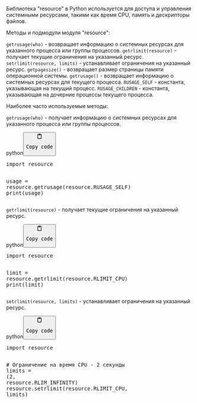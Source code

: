 <p>Библиотека "resource" в Python используется для доступа и управления системными ресурсами, такими как время CPU, память и дескрипторы файлов.</p>
<p>Методы и подмодули модуля "resource":</p>
<p><code>getrusage(who)</code> - возвращает информацию о системных ресурсах для указанного процесса или группы процессов.
<code>getrlimit(resource)</code> - получает текущие ограничения на указанный ресурс.
<code>setrlimit(resource, limits)</code> - устанавливает ограничения на указанный ресурс.
<code>getpagesize()</code> - возвращает размер страницы памяти операционной системы.
<code>getrusage()</code> - возвращает информацию о системных ресурсах для текущего процесса.
<code>RUSAGE_SELF</code> - константа, указывающая на текущий процесс.
<code>RUSAGE_CHILDREN</code> - константа, указывающая на дочерние процессы текущего процесса.</p>
<p>Наиболее часто используемые методы:</p>
<p><code>getrusage(who)</code> - получает информацию о системных ресурсах для указанного процесса или группы процессов.</p>
<div class="code-element"><div class="lang-line"><text>python</text><button class="copy-code-button" onclick="copyCode(this)"><svg style="width: 1.2em;height: 1.2em;" aria-hidden="true" xmlns="http://www.w3.org/2000/svg" fill="none" viewBox="0 0 24 24"><path stroke="currentColor" stroke-linecap="round" stroke-linejoin="round" stroke-width="2" d="M15 4h3a1 1 0 0 1 1 1v15a1 1 0 0 1-1 1H6a1 1 0 0 1-1-1V5a1 1 0 0 1 1-1h3m0 3h6m-5-4v4h4V3h-4Z"/></svg><pre>Copy code</pre></button></div><div class="code"><div class="highlight"><pre><span></span><span class="kn">import</span> <span class="nn">resource</span>

<span class="n">usage</span> <span class="o">=</span> <span class="n">resource</span><span class="o">.</span><span class="n">getrusage</span><span class="p">(</span><span class="n">resource</span><span class="o">.</span><span class="n">RUSAGE_SELF</span><span class="p">)</span>
<span class="nb">print</span><span class="p">(</span><span class="n">usage</span><span class="p">)</span>
</pre></div></div></div>

<p><code>getrlimit(resource)</code> - получает текущие ограничения на указанный ресурс.</p>
<div class="code-element"><div class="lang-line"><text>python</text><button class="copy-code-button" onclick="copyCode(this)"><svg style="width: 1.2em;height: 1.2em;" aria-hidden="true" xmlns="http://www.w3.org/2000/svg" fill="none" viewBox="0 0 24 24"><path stroke="currentColor" stroke-linecap="round" stroke-linejoin="round" stroke-width="2" d="M15 4h3a1 1 0 0 1 1 1v15a1 1 0 0 1-1 1H6a1 1 0 0 1-1-1V5a1 1 0 0 1 1-1h3m0 3h6m-5-4v4h4V3h-4Z"/></svg><pre>Copy code</pre></button></div><div class="code"><div class="highlight"><pre><span></span><span class="kn">import</span> <span class="nn">resource</span>

<span class="n">limit</span> <span class="o">=</span> <span class="n">resource</span><span class="o">.</span><span class="n">getrlimit</span><span class="p">(</span><span class="n">resource</span><span class="o">.</span><span class="n">RLIMIT_CPU</span><span class="p">)</span>
<span class="nb">print</span><span class="p">(</span><span class="n">limit</span><span class="p">)</span>
</pre></div></div></div>

<p><code>setrlimit(resource, limits)</code> - устанавливает ограничения на указанный ресурс.</p>
<div class="code-element"><div class="lang-line"><text>python</text><button class="copy-code-button" onclick="copyCode(this)"><svg style="width: 1.2em;height: 1.2em;" aria-hidden="true" xmlns="http://www.w3.org/2000/svg" fill="none" viewBox="0 0 24 24"><path stroke="currentColor" stroke-linecap="round" stroke-linejoin="round" stroke-width="2" d="M15 4h3a1 1 0 0 1 1 1v15a1 1 0 0 1-1 1H6a1 1 0 0 1-1-1V5a1 1 0 0 1 1-1h3m0 3h6m-5-4v4h4V3h-4Z"/></svg><pre>Copy code</pre></button></div><div class="code"><div class="highlight"><pre><span></span><span class="kn">import</span> <span class="nn">resource</span>

<span class="c1"># Ограничение на время CPU - 2 секунды</span>
<span class="n">limits</span> <span class="o">=</span> <span class="p">(</span><span class="mi">2</span><span class="p">,</span> <span class="n">resource</span><span class="o">.</span><span class="n">RLIM_INFINITY</span><span class="p">)</span>
<span class="n">resource</span><span class="o">.</span><span class="n">setrlimit</span><span class="p">(</span><span class="n">resource</span><span class="o">.</span><span class="n">RLIMIT_CPU</span><span class="p">,</span> <span class="n">limits</span><span class="p">)</span>
</pre></div></div></div>